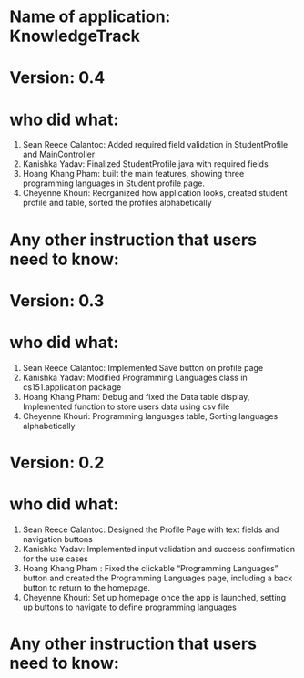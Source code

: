 # Name of application: KnowledgeTrack

# Version: 0.4

# who did what:
1. Sean Reece Calantoc: Added required field validation in StudentProfile and MainController
2. Kanishka Yadav: Finalized StudentProfile.java with required fields
3. Hoang Khang Pham: built the main features, showing three programming languages in Student profile page.
4. Cheyenne Khouri: Reorganized how application looks, created student profile and table, sorted the profiles alphabetically

# Any other instruction that users need to know:

# Version: 0.3

# who did what:
1. Sean Reece Calantoc: Implemented Save button on profile page
2. Kanishka Yadav: Modified Programming Languages class in cs151.application package
3. Hoang Khang Pham: Debug and fixed the Data table display, Implemented function to store users data using csv file
4. Cheyenne Khouri: Programming languages table, Sorting languages alphabetically

# Version: 0.2

# who did what:
1. Sean Reece Calantoc: Designed the Profile Page with text fields and navigation buttons
2. Kanishka Yadav: Implemented input validation and success confirmation for the use cases
3. Hoang Khang Pham : Fixed the clickable “Programming Languages” button and created the Programming Languages page, including a back button to return to the homepage.
4. Cheyenne Khouri: Set up homepage once the app is launched, setting up buttons to navigate to define programming languages

# Any other instruction that users need to know:



